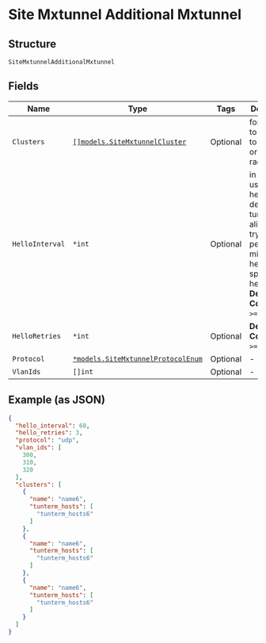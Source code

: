 
# Site Mxtunnel Additional Mxtunnel

## Structure

`SiteMxtunnelAdditionalMxtunnel`

## Fields

| Name | Type | Tags | Description |
|  --- | --- | --- | --- |
| `Clusters` | [`[]models.SiteMxtunnelCluster`](../../doc/models/site-mxtunnel-cluster.md) | Optional | for AP, how to connect to tunterm or radsecproxy |
| `HelloInterval` | `*int` | Optional | in seconds, used as heartbeat to detect if a tunnel is alive. AP will try another peer after missing N hellos specified by hello_retries<br>**Default**: `60`<br>**Constraints**: `>= 1`, `<= 300` |
| `HelloRetries` | `*int` | Optional | **Default**: `7`<br>**Constraints**: `>= 2`, `<= 30` |
| `Protocol` | [`*models.SiteMxtunnelProtocolEnum`](../../doc/models/site-mxtunnel-protocol-enum.md) | Optional | - |
| `VlanIds` | `[]int` | Optional | - |

## Example (as JSON)

```json
{
  "hello_interval": 60,
  "hello_retries": 3,
  "protocol": "udp",
  "vlan_ids": [
    300,
    310,
    320
  ],
  "clusters": [
    {
      "name": "name6",
      "tunterm_hosts": [
        "tunterm_hosts6"
      ]
    },
    {
      "name": "name6",
      "tunterm_hosts": [
        "tunterm_hosts6"
      ]
    },
    {
      "name": "name6",
      "tunterm_hosts": [
        "tunterm_hosts6"
      ]
    }
  ]
}
```

